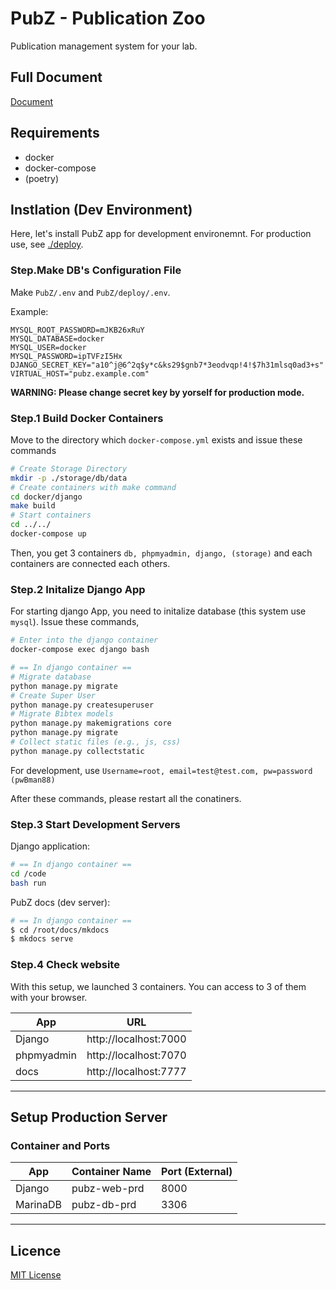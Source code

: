 # PubZ - Publication Zoo
Publication management system for your lab.

## Full Document

[Document](https://getty708.github.io/PubZ/)

## Requirements

- docker
- docker-compose
- (poetry)

## Instlation (Dev Environment)

Here, let's install PubZ app for development environemnt.
For production use, see [./deploy](./deploy).

### Step.Make DB's Configuration File 

Make `PubZ/.env` and `PubZ/deploy/.env`.

Example:

```shell
MYSQL_ROOT_PASSWORD=mJKB26xRuY
MYSQL_DATABASE=docker
MYSQL_USER=docker
MYSQL_PASSWORD=ipTVFzI5Hx
DJANGO_SECRET_KEY="a10^j@6^2q$y*c&ks29$gnb7*3eodvqp!4!$7h31mlsq0ad3+s"
VIRTUAL_HOST="pubz.example.com"
```

**WARNING: Please change secret key by yorself for production mode.**

### Step.1 Build Docker Containers

Move to the directory which `docker-compose.yml` exists and issue these commands

```bash
# Create Storage Directory
mkdir -p ./storage/db/data
# Create containers with make command
cd docker/django
make build
# Start containers
cd ../../
docker-compose up 
```

Then, you get 3 containers `db, phpmyadmin, django, (storage)` and each containers are connected each others.

### Step.2 Initalize Django App

For starting django App, you need to initalize database (this system use `mysql`). Issue these commands,

```bash
# Enter into the django container
docker-compose exec django bash
```

```bash
# == In django container ==
# Migrate database
python manage.py migrate
# Create Super User
python manage.py createsuperuser
# Migrate Bibtex models
python manage.py makemigrations core
python manage.py migrate
# Collect static files (e.g., js, css)
python manage.py collectstatic
```

For development, use `Username=root, email=test@test.com, pw=password (pwBman88)`

After these commands, please restart all the conatiners.

### Step.3 Start Development Servers

Django application:

```bash
# == In django container ==
cd /code
bash run
```

PubZ docs (dev server):

```bash
# == In django container ==
$ cd /root/docs/mkdocs
$ mkdocs serve
```

### Step.4 Check website

With this setup, we launched 3 containers. You can access to 3 of them with your browser.


| App        | URL              |
|------------|------------------|
| Django     | http://localhost:7000 |
| phpmyadmin | http://localhost:7070 |
| docs       | http://localhost:7777 |

---

## Setup Production Server

### Container and Ports

| App        | Container Name   | Port (External) |
|------------|------------------|-----------------|
| Django     | pubz-web-prd     | 8000            |
| MarinaDB   | pubz-db-prd      | 3306            |

---
## Licence

[MIT License](./LICENSE)
